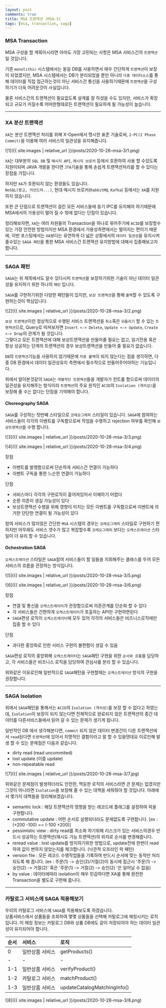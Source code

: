 ```yaml
---
layout: post
comments: true
title: MSA 트랜잭션 (MSA-3)
tags: [msa, transaction, saga]
---
```


### MSA Transaction

MSA 구성을 할 계획이시라면 아마도 가장 고민되는 사항은 MSA 서비스간의 `트랜잭션`일 것입니다.   

기존 `monolithic` 시스템에서는 동일 DB를 사용하면서 매우 간단하게 `트랜잭션`이 보장이 되었겠지만, MSA 시스템에서는 DB가 분리되었을 뿐만 아니라 `다중 데이터소스`를 통해 데이터를 직접 접근하는것이 아닌 서비스간 통신을 사용하기때문에 `트랜잭션`을 구성하기가 더욱 어려운것이 사실입니다. 

물론 서비스간의 트랜잭션이 필요없도록 설계를 잘 하셨을 수도 있지만, 서비스가 확장되고 규모가 커질수록 어떠한형태로든 트랜잭션이 필요하게 될 가능성이 높습니다. 

---

### XA 분산 트랜잭션 

`XA`는 분산 트랜잭션 처리를 위해 X-Open에서 명시한 표준 기술로써, `2-PC(2 Phase Commit)`을 이용해 여러 서비스의 일관성을 유지해줍니다. 


![1]({{ site.images | relative_url }}/posts/2020-10-28-msa-3/1.png) 

`XA`는 대부분의 `SQL DB` 및 `메시지 API`, `메시지 브로커` 등에서 호환하여 사용 할 수있도록 지원이되며 JAVA 개발을 한다면 `JTA`기술을 통해 손쉽게 트랜잭션처리를 할 수 있다는 장점을 가집니다. 

하지만 `XA`가 호환되지 않는 환경들도 있습니다.  
`NoSQL(몽고, 카산드라...)`, 현대 메시지 브로커(`RabbitMQ`, `Kafka`) 등에서는 `XA`를 지원하지 않습니다.

또한 큰 단점으로 트랜잭션이 걸린 모든 서비스들에 동기 IPC를 유지해야 하기때문에 MSA에서의 가용성이 떨어 질 수 밖에 없다는 단점이 있습니다.

정리해보자면, `XA`는 여러 자원들의 Transaction을 하나로 묶어주기에 `ACID`를 보장할수 있는 가장 안전한 방법이지만 MSA 환경에서 가용성측면에서는 떨어지는 편이기 때문에, 이번 포스팅에서는 `XA`보다는 유연하게 더 넓은 상황에서의 `데이터 일관성`을 유지시켜줄수있는 `SAGA 패턴`을 통한 MSA 서비스간 트랜잭션 유지방법에 대해서 집중해보고자 합니다.

---

### SAGA 패턴

`SAGA`는 위 제목에서도 알수 있다시피 `트랜잭션`을 보장하기위한 기술이 아닌 데이터 일관성을 유지하기 위한 하나의 `패턴` 입니다.  

`SAGA`를 구현하기위한 다양한 패턴들이 있지만, `보상 트랜잭션`을 통해 `롤백`할 수 있도록 구현하는것이 핵심입니다.  

![2]({{ site.images | relative_url }}/posts/2020-10-28-msa-3/2.png) 

`보상 트랜잭션`이란 정상적으로 수행된 서비스 트랜잭션을 `취소`혹은 `되돌리기` 할 수 있는 `트랜잭션`으로, Query로 따져보자면 `Insert <-> Delete`, `Update <-> Update`, `Create <-> Drop`의 관계가 될 것입니다.  
그렇다고 모든 트랜잭션에 대해 보상트랜잭션을 만들어줄 필요는 없고, 읽기전용 혹은 항상 성공하는 단계의 트랜잭션의 경우 보상트랜잭션을 만들어 줄 필요가 없습니다.

`DB`의 `트랜잭션`기능을 사용하지 않기때문에 `자동 롤백`이 되지 않는다는 점을 생각하면, 다중 DB 환경에서 데이터 일관성유지 측면에서 필수적으로 만들어주어야하는 기능입니다.

위에서 알아본것같이 `SAGA`는 `개별적인 트랜잭션`들을 개발자가 컨트롤 함으로써 데이터의 일관성을 유지해주는 방식이라 `트랜잭션`의 주요 원칙인 `ACID`의 `Isolation (격리성)`을 보장해 줄 수는 없다는 단점을 기억해야 합니다.

#### Choreography SAGA

`SAGA`를 구성하는 첫번째 스타일으로 `코레오그래피` 스타일이 있습니다. `SAGA`에 참여하는 서비스들이 각각의 이벤트를 구독함으로써 작업을 수행하고 rejection 여부를 확인해 `보상트랜잭션`을 수행 합니다.

![3]({{ site.images | relative_url }}/posts/2020-10-28-msa-3/3.png) 

![4]({{ site.images | relative_url }}/posts/2020-10-28-msa-3/4.png) 

장점  

- 이벤트를 발행함으로써 단순하게 서비스간 연결이 가능하다
- 이벤트 구독을 통한 느슨한 연결이 가능하다

단점

- 서비스마다 각각의 구현로직이 흩어져있어서 이해하기 어렵다
- 순환 의존이 생길 가능성이 있다
- 보상트랜잭션 수행을 위해 영향이 미치는 모든 이벤트를 구독함으로써 이벤트에 의거한 단단한 연결이 될 가능성이 있다

참여 서비스가 많지않은 간단한 `MSA` 시스템의 경우는 `코레오그래피` 스타일로 구현하기 편하지만 아무래도 서비스 갯수가 많고 복잡할수록 `코레오그래피` 보다는 `오케스트레이션` 스타일이 더 유리 할 수 있습니다.  

#### Ochestration SAGA

`오케스트레이션` 스타일은 `SAGA`참여 서비스들이 할 일들을 지휘해주는 클래스를 두어 모든 서비스의 흐름을 관장하는 방식입니다.

![5]({{ site.images | relative_url }}/posts/2020-10-28-msa-3/5.png) 

![6]({{ site.images | relative_url }}/posts/2020-10-28-msa-3/6.png) 

장점

- 연결 및 통신을 `오케스트레이터`가 관장함으로써 의존관계를 단순화 할 수 있다
- 각 서비스들은 간편하게 `오케스트레이터`가 호출하는 API만 구현하면된다
- `SAGA`편성 로직이 `오케스트레이터`에 모두 있어 각각의 서비스들은 비즈니스로직에만 집중 할 수 있다

단점

- 과다한 중앙화로 인한 서비스 구현의 불편함이 생길 수 있음

`SAGA`편성 로직의 중앙화해 `오케스트레이터`는 `SAGA`패턴 구현을 위한 `순서와 흐름`을 담당하고, 각 서비스들은 비즈니스 로직을 담당하여 관심사를 분리 할 수 있습니다.   

위와같은 이유로인해 일반적으로 `SAGA`패턴을 구현할때는 `오케스트레이션` 방식의 구현을 권장합니다.

--- 

### SAGA Isolation

위에서 `SAGA`패턴을 통해서는 `ACID`의 `Isolation (격리성)`를 보장 할 수 없다고 하였는데, `Isolation`이 보장이 되지 않는다면 전체적으로 완료되지 않은 트랜잭션의 중간 데이터를 다른서비스들에서 읽어 갈 수 있는 문제가 생기게 됩니다.   

일반적인 DB 에서 생각해본다면, `commit` 되지 않은 데이터 변경건이 다른 트랜잭션에서 `read`된다면 `트랜잭션`에 있어서 치명적인 결함이라고 말 할 수 있을텐데요 이로인해 발생 할 수 있는 문제점은 다음과 같습니다.  

- dirty read (read uncommited)
- lost update (이중 update)
- non-repeatable read

![7]({{ site.images | relative_url }}/posts/2020-10-28-msa-3/7.jpg) 

위와같은 문제점이 발생하더라도 안전한, 멱등한 로직의 서비스라면 큰 문제는 없겠지만 그것이 아니라면 `Isolation`을 보장해 줄 수 있는 대책을 세워줘야 할 것입니다.
아래에서 몇가지 대책들을 정리해보겠습니다.  

- semantic lock : 해당 트랜잭션의 영향을 받는 레코드에 플래그를 설정하여 락을 구현합니다.
- commutative update : 어떤 순서로 실행되더라도 문제없도록 구현합니다. [ex : (+200 -100) == (-100 +200)]
- pessimistic view : dirty read를 최소화 하기위해 리스크가 있는 서비스의경우 반드시 성공하는 트랜잭션(재시도 가능 트랜잭션)의 위치로 순서를 변경해줍니다.
- reread value : lost update를 방지하기위한 방법으로, update전에 한번더 read하여 값이 변하지 않았는지를 체크합니다. (낙관적 오프라인 락 패턴)
- version file : 모든 레코드 수행작업들을 기록하여 반드시 순서에 맞는 동작만 처리되도록 해 줍니다. (ex : 주문(1) -> 승인(2)/거절(2)이 동시에 접근시 '주문(1) -> 승인(2) -> 거절(2)' 혹은 '주문(1) -> 거절(2) -> 승인(2) '은 일어날 수 없음)
- by value : 데이터에따라 isolation이 매우 민감하다면 XA를 통해 완전한 Transaction을 별도로 구현해 줍니다.

---

### 카탈로그 서비스에 SAGA 적용해보기

우리의 카탈로그 서비스에 `SAGA`를 적용해보도록 하겠습니다.   
상품서비스에서 상품들을 조회하여 몇몇 상품들을 선택해 카탈로그에 매칭시키는 로직입니다. 이 매칭 정보는 카탈로그 DB와 상품 DB에도 같이 저장되어야 하는 데이터 일관성이 유지되어야 합니다.

|순서|서비스|로직|
|:--|:--|:--|
|0|일반상품 서비스|getProducts()|
|-|-|-|
|1-1|일반상품 서비스|verifyProduct()|
|1-2|카탈로그 서비스|matchProduct()|
|1-3|일반상품 서비스|updateCatalogMatchingInfo()|  


![8]({{ site.images | relative_url }}/posts/2020-10-28-msa-3/8.png) 